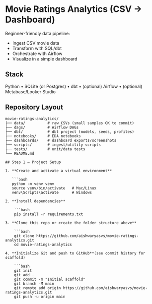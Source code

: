 # Movie Ratings Analytics (CSV → Dashboard)

Beginner-friendly data pipeline:
- Ingest CSV movie data
- Transform with SQL/dbt
- Orchestrate with Airflow
- Visualize in a simple dashboard

## Stack
Python • SQLite (or Postgres) • dbt • (optional) Airflow • (optional) Metabase/Looker Studio

## Repository Layout

```text
movie-ratings-analytics/
├── data/          # raw CSVs (small samples OK to commit)
├── dags/          # Airflow DAGs
├── dbt/           # dbt project (models, seeds, profiles)
├── notebooks/     # EDA notebooks
├── dashboards/    # dashboard exports/screenshots
├── scripts/       # ingest/utility scripts
├── tests/         # unit/data tests
└── README.md

## Step 1 — Project Setup

1. **Create and activate a virtual environment**

   ```bash
   python -m venv venv
   source venv/bin/activate   # Mac/Linux
   venv\Scripts\activate      # Windows

2. **Install dependencies**

    ```bash
    pip install -r requirements.txt

3. **Clone this repo or create the folder structure above**

    ```bash
    git clone https://github.com/aishwaryasvs/movie-ratings-analytics.git
    cd movie-ratings-analytics

4. **Initialize Git and push to GitHub**(see commit history for scaffold)

    ```bash
    git init
    git add .
    git commit -m "Initial scaffold"
    git branch -M main
    git remote add origin https://github.com/aishwaryasvs/movie-ratings-analytics.git
    git push -u origin main
